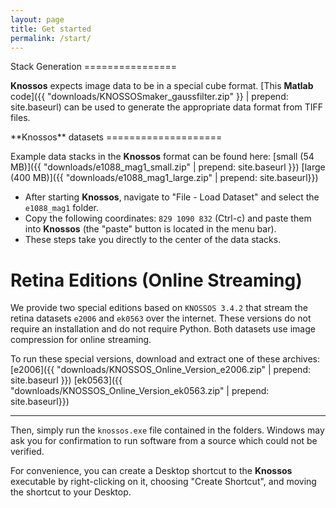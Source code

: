 ```yaml
---
layout: page
title: Get started
permalink: /start/
---
```

<div>
Stack Generation
================

**Knossos** expects image data to be in a special cube format.
[This **Matlab** code]({{ "downloads/KNOSSOSmaker_gaussfilter.zip" }} | prepend: site.baseurl)
can be used to generate the appropriate data format from TIFF files.
</div>

<div>
**Knossos** datasets
====================

Example data stacks in the **Knossos** format can be found here:
<span class="button">[small (54 MB)]({{ "downloads/e1088_mag1_small.zip" | prepend: site.baseurl }})</span>
<span class="button">[large (400 MB)]({{ "downloads/e1088_mag1_large.zip" | prepend: site.baseurl}})</span>


*   After starting **Knossos**, navigate to "File - Load Dataset" and select the `e1088_mag1` folder.
*   Copy the following coordinates: `829 1090 832` (Ctrl-c) and paste them into **Knossos**
    (the "paste" button is located in the menu bar).
*   These steps take you directly to the center of the data stacks.
</div>


Retina Editions (Online Streaming)
==================================

We provide two special editions based on `KNOSSOS 3.4.2` that stream the retina datasets
`e2006` and `ek0563` over the internet. These versions do not require an
installation and do not require Python. Both datasets use image compression for
online streaming.

To run these special versions, download and extract one of these archives:
<span class="button">[e2006]({{ "downloads/KNOSSOS_Online_Version_e2006.zip" | prepend: site.baseurl }})</span>
<span class="button">[ek0563]({{ "downloads/KNOSSOS_Online_Version_ek0563.zip" | prepend: site.baseurl}})</span>

* * *

Then, simply run the `knossos.exe` file contained in the folders. Windows may
ask you for confirmation to run software from a source which could not be verified.

For convenience, you can create a Desktop shortcut to the **Knossos** executable
by right-clicking on it, choosing "Create Shortcut", and moving the shortcut to your Desktop.
